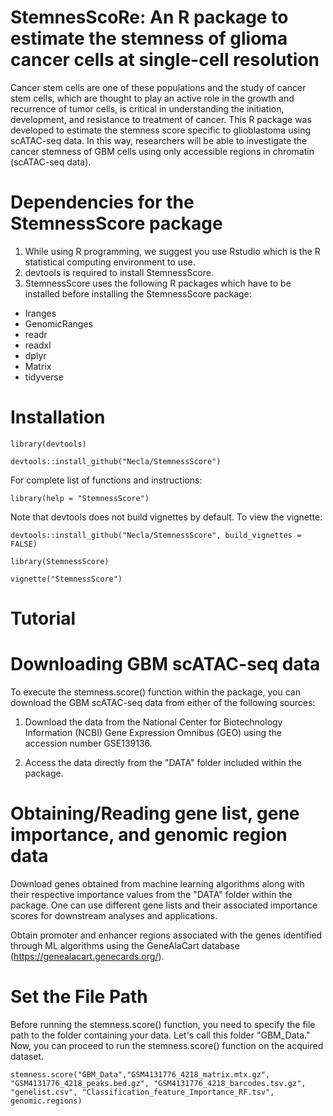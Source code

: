 # StemnesScoRe: An R package to estimate the stemness of glioma cancer cells at single-cell resolution

Cancer stem cells are one of these populations and the study of cancer stem cells, which are thought to play an active role in the growth and recurrence of tumor cells, is critical in understanding the initiation, development, and resistance to treatment of cancer. This R package was developed to estimate the stemness score specific to glioblastoma using scATAC-seq data. In this way, researchers will be able to investigate the cancer stemness of GBM cells using only accessible regions in chromatin (scATAC-seq data). 

# Dependencies for the StemnessScore package

1. While using R programming, we suggest you use Rstudio which is the R statistical computing environment to use. 
2. devtools is required to install StemnessScore.
3. StemnessScore uses the following R packages which have to be installed before installing the StemnessScore package:
* Iranges
* GenomicRanges
* readr
* readxl
* dplyr
* Matrix
* tidyverse

# Installation
```
library(devtools)

devtools::install_github("Necla/StemnessScore")
```
For complete list of functions and instructions:
```
library(help = "StemnessScore") 
```

Note that devtools does not build vignettes by default. To view the vignette:

```
devtools::install_github("Necla/StemnessScore", build_vignettes = FALSE)

library(StemnessScore)

vignette("StemnessScore")
```

# Tutorial
# Downloading GBM scATAC-seq data  
To execute the stemness.score() function within the package, you can download the GBM scATAC-seq data from either of the following sources:

1. Download the data from the National Center for Biotechnology Information (NCBI) Gene Expression Omnibus (GEO) using the accession number GSE139136.

2. Access the data directly from the "DATA" folder included within the package.


# Obtaining/Reading gene list, gene importance, and genomic region data 

Download genes obtained from machine learning algorithms along with their respective importance values from the "DATA" folder within the package. One can use different gene lists and their associated importance scores for downstream analyses and applications. 

Obtain promoter and enhancer regions associated with the genes identified through ML algorithms using the GeneAlaCart database (https://genealacart.genecards.org/). 

#  Set the File Path 
Before running the stemness.score() function, you need to specify the file path to the folder containing your data. Let's call this folder "GBM_Data." Now, you can proceed to run the stemness.score() function on the acquired dataset. 

```
stemness.score("GBM_Data","GSM4131776_4218_matrix.mtx.gz", "GSM4131776_4218_peaks.bed.gz", "GSM4131776_4218_barcodes.tsv.gz", "genelist.csv", "Classification_feature_Importance_RF.tsv", genomic.regions)

```
 
